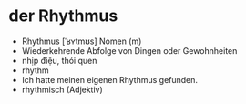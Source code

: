 # der Rhythmus
- Rhythmus	[ˈʁʏtmʊs]	Nomen (m)	
- Wiederkehrende Abfolge von Dingen oder Gewohnheiten	
- nhịp điệu, thói quen	
- rhythm	
- Ich hatte meinen eigenen Rhythmus gefunden.	
- rhythmisch (Adjektiv)